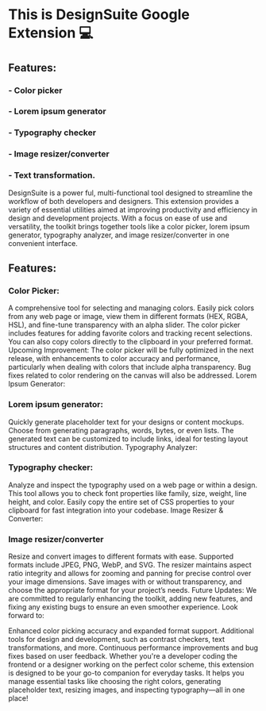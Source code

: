 # This is DesignSuite Google Extension 💻

## Features:

### - Color picker
### - Lorem ipsum generator
### - Typography checker
### - Image resizer/converter
### - Text transformation.


DesignSuite is a power  ful, multi-functional tool designed to streamline the workflow of both developers and designers. This extension provides a variety of essential utilities aimed at improving productivity and efficiency in design and development projects. With a focus on ease of use and versatility, the toolkit brings together tools like a color picker, lorem ipsum generator, typography analyzer, and image resizer/converter in one convenient interface.

## Features:
### Color Picker:

A comprehensive tool for selecting and managing colors. Easily pick colors from any web page or image, view them in different formats (HEX, RGBA, HSL), and fine-tune transparency with an alpha slider. The color picker includes features for adding favorite colors and tracking recent selections. You can also copy colors directly to the clipboard in your preferred format.
Upcoming Improvement: The color picker will be fully optimized in the next release, with enhancements to color accuracy and performance, particularly when dealing with colors that include alpha transparency. Bug fixes related to color rendering on the canvas will also be addressed.
Lorem Ipsum Generator:

### Lorem ipsum generator:

Quickly generate placeholder text for your designs or content mockups. Choose from generating paragraphs, words, bytes, or even lists. The generated text can be customized to include links, ideal for testing layout structures and content distribution.
Typography Analyzer:

### Typography checker:

Analyze and inspect the typography used on a web page or within a design. This tool allows you to check font properties like family, size, weight, line height, and color. Easily copy the entire set of CSS properties to your clipboard for fast integration into your codebase.
Image Resizer & Converter:

### Image resizer/converter

Resize and convert images to different formats with ease. Supported formats include JPEG, PNG, WebP, and SVG. The resizer maintains aspect ratio integrity and allows for zooming and panning for precise control over your image dimensions. Save images with or without transparency, and choose the appropriate format for your project’s needs.
Future Updates:
We are committed to regularly enhancing the toolkit, adding new features, and fixing any existing bugs to ensure an even smoother experience. Look forward to:

Enhanced color picking accuracy and expanded format support.
Additional tools for design and development, such as contrast checkers, text transformations, and more.
Continuous performance improvements and bug fixes based on user feedback.
Whether you're a developer coding the frontend or a designer working on the perfect color scheme, this extension is designed to be your go-to companion for everyday tasks. It helps you manage essential tasks like choosing the right colors, generating placeholder text, resizing images, and inspecting typography—all in one place!
